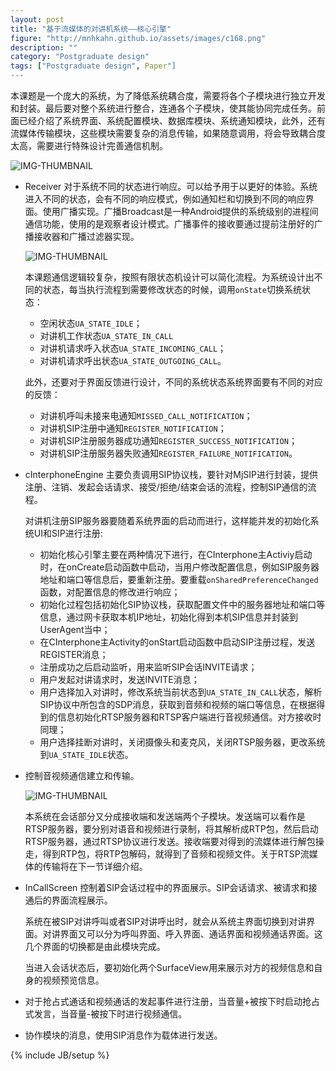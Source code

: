 ```yaml
---
layout: post
title: "基于流媒体的对讲机系统——核心引擎"
figure: "http://mnhkahn.github.io/assets/images/c168.png"
description: ""
category: "Postgraduate design"
tags: ["Postgraduate design", Paper"]
---
```


本课题是一个庞大的系统，为了降低系统耦合度，需要将各个子模块进行独立开发和封装。最后要对整个系统进行整合，连通各个子模块，使其能协同完成任务。前面已经介绍了系统界面、系统配置模块、数据库模块、系统通知模块，此外，还有流媒体传输模块，这些模块需要复杂的消息传输，如果随意调用，将会导致耦合度太高，需要进行特殊设计完善通信机制。

![IMG-THUMBNAIL](http://cyeam.qiniudn.com/service_framework.png)


+ Receiver 对于系统不同的状态进行响应。可以给予用于以更好的体验。系统进入不同的状态，会有不同的响应模式，例如通知栏和切换到不同的响应界面。使用广播实现。广播Broadcast是一种Android提供的系统级别的进程间通信功能，使用的是观察者设计模式。广播事件的接收要通过提前注册好的广播接收器和广播过滤器实现。
    
    ![IMG-THUMBNAIL](http://cyeam.qiniudn.com/receiver.png)

    本课题通信逻辑较复杂，按照有限状态机设计可以简化流程。为系统设计出不同的状态，每当执行流程到需要修改状态的时候，调用`onState`切换系统状态：

    + 空闲状态`UA_STATE_IDLE`；
    + 对讲机工作状态`UA_STATE_IN_CALL`
    + 对讲机请求呼入状态`UA_STATE_INCOMING_CALL`；
    + 对讲机请求呼出状态`UA_STATE_OUTGOING_CALL`。

    此外，还要对于界面反馈进行设计，不同的系统状态系统界面要有不同的对应的反馈：

    + 对讲机呼叫未接来电通知`MISSED_CALL_NOTIFICATION`；
    + 对讲机SIP注册中通知`REGISTER_NOTIFICATION`；
    + 对讲机SIP注册服务器成功通知`REGISTER_SUCCESS_NOTIFICATION`；
    + 对讲机SIP注册服务器失败通知`REGISTER_FAILURE_NOTIFICATION`。

+ cInterphoneEngine 主要负责调用SIP协议栈，要针对MjSIP进行封装，提供注册、注销、发起会话请求、接受/拒绝/结束会话的流程，控制SIP通信的流程。

    对讲机注册SIP服务器要随着系统界面的启动而进行，这样能并发的初始化系统UI和SIP进行注册:

    + 初始化核心引擎主要在两种情况下进行，在CInterphone主Activiy启动时，在onCreate启动函数中启动，当用户修改配置信息，例如SIP服务器地址和端口等信息后，要重新注册。要重载`onSharedPreferenceChanged`函数，对配置信息的修改进行响应；
    + 初始化过程包括初始化SIP协议栈，获取配置文件中的服务器地址和端口等信息，通过网卡获取本机IP地址，初始化得到本机SIP信息并封装到UserAgent当中；
    + 在CInterphone主Activity的onStart启动函数中启动SIP注册过程，发送REGISTER消息；
    + 注册成功之后启动监听，用来监听SIP会话INVITE请求；
    + 用户发起对讲请求时，发送INVITE消息；
    + 用户选择加入对讲时，修改系统当前状态到`UA_STATE_IN_CALL`状态，解析SIP协议中所包含的SDP消息，获取到音频和视频的端口等信息，在根据得到的信息初始化RTSP服务器和RTSP客户端进行音视频通信。对方接收时同理；
    + 用户选择挂断对讲时，关闭摄像头和麦克风，关闭RTSP服务器，更改系统到`UA_STATE_IDLE`状态。

+ 控制音视频通信建立和传输。

    ![IMG-THUMBNAIL](http://cyeam.qiniudn.com/%E6%B5%81%E7%A8%8B%E5%9B%BE.png)

    本系统在会话部分又分成接收端和发送端两个子模块。发送端可以看作是RTSP服务器，要分别对语音和视频进行录制，将其解析成RTP包，然后启动RTSP服务器，通过RTSP协议进行发送。接收端要对得到的流媒体进行解包操走，得到RTP包，将RTP包解码，就得到了音频和视频文件。关于RTSP流媒体的传输将在下一节详细介绍。

+ InCallScreen 控制着SIP会话过程中的界面展示。SIP会话请求、被请求和接通后的界面流程展示。

    系统在被SIP对讲呼叫或者SIP对讲呼出时，就会从系统主界面切换到对讲界面。对讲界面又可以分为呼叫界面、呼入界面、通话界面和视频通话界面。这几个界面的切换都是由此模块完成。

    当进入会话状态后，要初始化两个SurfaceView用来展示对方的视频信息和自身的视频预览信息。

+ 对于抢占式通话和视频通话的发起事件进行注册，当音量+被按下时启动抢占式发言，当音量-被按下时进行视频通信。
+ 协作模块的消息，使用SIP消息作为载体进行发送。


{% include JB/setup %}